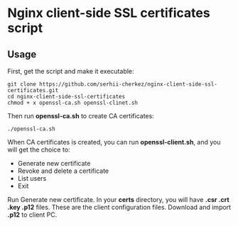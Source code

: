 # Nginx client-side SSL certificates script

## Usage

First, get the script and make it executable:
```
git clone https://github.com/serhii-cherkez/nginx-client-side-ssl-certificates.git 
cd nginx-client-side-ssl-certificates
chmod + x openssl-ca.sh openssl-clinet.sh
```

Then run **openssl-ca.sh** to create CA certificates:
```
./openssl-ca.sh
```

When CA certificates is created, you can run **openssl-client.sh**, and you will get the choice to:

+ Generate new certificate
+ Revoke and delete a certificate
+ List users
+ Exit

Run Generate new certificate. In your **certs** directory, you will have **.csr .crt .key .p12** files. These are the client configuration files. Download and import **.p12** to client PC.
